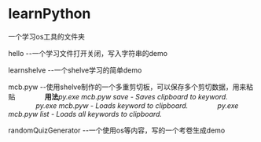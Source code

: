 # learnPython
一个学习os工具的文件夹

hello --一个学习文件打开关闭，写入字符串的demo

learnshelve --一个shelve学习的简单demo

mcb.pyw --使用shelve制作的一个多重剪切板，可以保存多个剪切数据，用来粘贴
&emsp;&emsp;&emsp;&emsp;**用法***py.exe mcb.pyw save <keyword> - Saves clipboard to keyword.*
&emsp;&emsp;&emsp;&emsp;*py.exe mcb.pyw <keyword> - Loads keyword to clipboard.*
&emsp;&emsp;&emsp;&emsp;*py.exe mcb.pyw list - Loads all keywords to clipboard.*

randomQuizGenerator --一个使用os等内容，写的一个考卷生成demo
